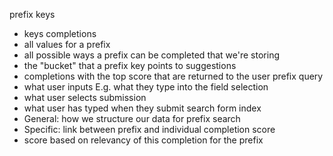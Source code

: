 prefix keys
 - keys
completions
 - all values for a prefix
 - all possible ways a prefix can be completed that we're storing
 - the "bucket" that a prefix key points to
suggestions
 - completions with the top score that are returned to the user
prefix query
 - what user inputs E.g. what they type into the field
selection
 - what user selects
submission
 - what user has typed when they submit search form
index
 - General: how we structure our data for prefix search
 - Specific: link between prefix and individual completion
score
 - score based on relevancy of this completion for the prefix